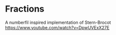 Fractions
=========

A numberfil inspired implementation of Stern-Brocot
https://www.youtube.com/watch?v=DpwUVExX27E

